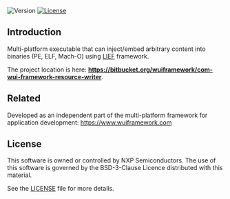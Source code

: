 ![Version](https://img.shields.io/badge/version-0.9.1-blue.svg)
[![License](https://img.shields.io/badge/License-BSD%203--Clause-blue.svg?style=flat)](LICENSE)

## Introduction
Multi-platform executable that can inject/embed arbitrary content into binaries (PE, ELF, Mach-O) using [LIEF](https://lief.quarkslab.com) framework.

The project location is here: **https://bitbucket.org/wuiframework/com-wui-framework-resource-writer**.

## Related
Developed as an independent part of the multi-platform framework for application development: https://www.wuiframework.com

## License
This software is owned or controlled by NXP Semiconductors.
The use of this software is governed by the BSD-3-Clause Licence distributed with this material.
  
See the [LICENSE](LICENSE) file for more details.
